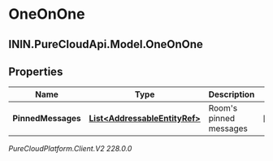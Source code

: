 # OneOnOne

## ININ.PureCloudApi.Model.OneOnOne

## Properties

|Name | Type | Description | Notes|
|------------ | ------------- | ------------- | -------------|
| **PinnedMessages** | [**List&lt;AddressableEntityRef&gt;**](AddressableEntityRef) | Room&#39;s pinned messages | [optional] |



_PureCloudPlatform.Client.V2 228.0.0_
